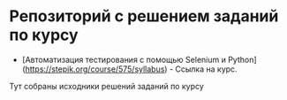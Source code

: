 # Репозиторий с решением заданий по курсу 
* [Автоматизация тестирования с помощью Selenium и Python] (https://stepik.org/course/575/syllabus) - Ссылка на курс.

Тут собраны исходники решений заданий по курсу 

